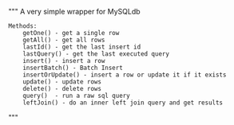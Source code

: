 """
    A very simple wrapper for MySQLdb

    Methods:
        getOne() - get a single row
        getAll() - get all rows
        lastId() - get the last insert id
        lastQuery() - get the last executed query
        insert() - insert a row
        insertBatch() - Batch Insert
        insertOrUpdate() - insert a row or update it if it exists
        update() - update rows
        delete() - delete rows
        query()  - run a raw sql query
        leftJoin() - do an inner left join query and get results
"""